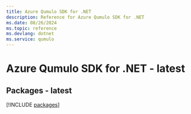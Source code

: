```yaml
---
title: Azure Qumulo SDK for .NET
description: Reference for Azure Qumulo SDK for .NET
ms.date: 08/26/2024
ms.topic: reference
ms.devlang: dotnet
ms.service: qumulo
---
```

# Azure Qumulo SDK for .NET - latest
## Packages - latest
[!INCLUDE [packages](qumulo-index.md)]